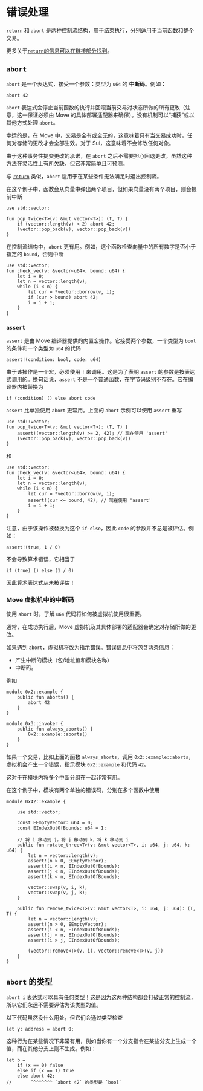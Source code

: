 # 错误处理

[`return`](./functions.md) 和 `abort` 是两种控制流结构，用于结束执行，分别适用于当前函数和整个交易。

更多关于[`return`的信息可以在链接部分找到](./functions.md#return-expression)。

## `abort`

`abort` 是一个表达式，接受一个参数：类型为 `u64` 的 **中断码**。例如：

```move
abort 42
```

`abort` 表达式会停止当前函数的执行并回滚当前交易对状态所做的所有更改（注意，这一保证必须由 Move 的具体部署适配器来确保）。没有机制可以“捕获”或以其他方式处理 `abort`。

幸运的是，在 Move 中，交易是全有或全无的，这意味着只有当交易成功时，任何对存储的更改才会全部生效。对于 Sui，这意味着不会修改任何对象。

由于这种事务性提交更改的承诺，在 `abort` 之后不需要担心回退更改。虽然这种方法在灵活性上有所欠缺，但它非常简单且可预测。

与 [`return`](./functions.md) 类似，`abort` 适用于在某些条件无法满足时退出控制流。

在这个例子中，函数会从向量中弹出两个项目，但如果向量没有两个项目，则会提前中断

```move
use std::vector;

fun pop_twice<T>(v: &mut vector<T>): (T, T) {
    if (vector::length(v) < 2) abort 42;
    (vector::pop_back(v), vector::pop_back(v))
}
```

在控制流结构中，`abort` 更有用。例如，这个函数检查向量中的所有数字是否小于指定的 `bound`，否则中断

```move
use std::vector;
fun check_vec(v: &vector<u64>, bound: u64) {
    let i = 0;
    let n = vector::length(v);
    while (i < n) {
        let cur = *vector::borrow(v, i);
        if (cur > bound) abort 42;
        i = i + 1;
    }
}
```

### `assert`

`assert` 是由 Move 编译器提供的内置宏操作。它接受两个参数，一个类型为 `bool` 的条件和一个类型为 `u64` 的代码

```move
assert!(condition: bool, code: u64)
```

由于该操作是一个宏，必须使用 `!` 来调用。这是为了表明 `assert` 的参数是按表达式调用的。换句话说，`assert` 不是一个普通函数，在字节码级别不存在。它在编译器内被替换为

```move
if (condition) () else abort code
```

`assert` 比单独使用 `abort` 更常用。上面的 `abort` 示例可以使用 `assert` 重写

```move
use std::vector;
fun pop_twice<T>(v: &mut vector<T>): (T, T) {
    assert!(vector::length(v) >= 2, 42); // 现在使用 'assert'
    (vector::pop_back(v), vector::pop_back(v))
}
```

和

```move
use std::vector;
fun check_vec(v: &vector<u64>, bound: u64) {
    let i = 0;
    let n = vector::length(v);
    while (i < n) {
        let cur = *vector::borrow(v, i);
        assert!(cur <= bound, 42); // 现在使用 'assert'
        i = i + 1;
    }
}
```

注意，由于该操作被替换为这个 `if-else`，因此 `code` 的参数并不总是被评估。例如：

```move
assert!(true, 1 / 0)
```

不会导致算术错误，它相当于

```move
if (true) () else (1 / 0)
```

因此算术表达式从未被评估！

### Move 虚拟机中的中断码

使用 `abort` 时，了解 `u64` 代码将如何被虚拟机使用很重要。

通常，在成功执行后，Move 虚拟机及其具体部署的适配器会确定对存储所做的更改。

如果遇到 `abort`，虚拟机将改为指示错误。错误信息中将包含两条信息：

- 产生中断的模块（包/地址值和模块名称）
- 中断码。

例如

```move
module 0x2::example {
    public fun aborts() {
        abort 42
    }
}

module 0x3::invoker {
    public fun always_aborts() {
        0x2::example::aborts()
    }
}
```

如果一个交易，比如上面的函数 `always_aborts`，调用 `0x2::example::aborts`，虚拟机会产生一个错误，指示模块 `0x2::example` 和代码 `42`。

这对于在模块内将多个中断分组在一起非常有用。

在这个例子中，模块有两个单独的错误码，分别在多个函数中使用

```move
module 0x42::example {

    use std::vector;

    const EEmptyVector: u64 = 0;
    const EIndexOutOfBounds: u64 = 1;

    // 将 i 移动到 j，将 j 移动到 k，将 k 移动到 i
    public fun rotate_three<T>(v: &mut vector<T>, i: u64, j: u64, k: u64) {
        let n = vector::length(v);
        assert!(n > 0, EEmptyVector);
        assert!(i < n, EIndexOutOfBounds);
        assert!(j < n, EIndexOutOfBounds);
        assert!(k < n, EIndexOutOfBounds);

        vector::swap(v, i, k);
        vector::swap(v, j, k);
    }

    public fun remove_twice<T>(v: &mut vector<T>, i: u64, j: u64): (T, T) {
        let n = vector::length(v);
        assert!(n > 0, EEmptyVector);
        assert!(i < n, EIndexOutOfBounds);
        assert!(j < n, EIndexOutOfBounds);
        assert!(i > j, EIndexOutOfBounds);

        (vector::remove<T>(v, i), vector::remove<T>(v, j))
    }
}
```

## `abort` 的类型

`abort i` 表达式可以具有任何类型！这是因为这两种结构都会打破正常的控制流，所以它们永远不需要评估为该类型的值。

以下代码虽然没什么用处，但它们会通过类型检查

```move
let y: address = abort 0;
```

这种行为在某些情况下非常有用，例如当你有一个分支指令在某些分支上生成一个值，而在其他分支上则不生成。例如：

```move
let b =
    if (x == 0) false
    else if (x == 1) true
    else abort 42;
//       ^^^^^^^^ `abort 42` 的类型是 `bool`
```